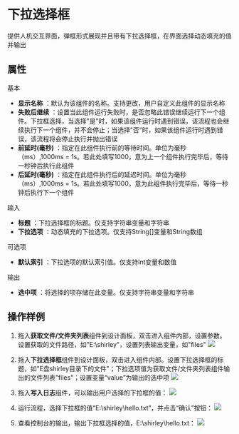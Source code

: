 # 下拉选择框

提供人机交互界面，弹框形式展现并且带有下拉选择框，在界面选择动态填充的值并输出

## 属性
基本
- **显示名称** ：默认为该组件的名称。支持更改，用户自定义此组件的显示名称
- **失败后继续** ：设置当此组件运行失败时，是否忽略此错误继续运行下一个组件。下拉框选择，当选择"是"时，如果该组件运行时遇到错误，该流程也会继续执行下一个组件，并不会停止；当选择"否"时，如果该组件运行时遇到错误，该流程将会停止执行并抛出错误
- **前延时(毫秒)** ：指定在此组件执行前的等待时间。单位为毫秒（ms）,1000ms = 1s。若此处填写1000，意为上一个组件执行完毕后，等待一秒钟后执行此组件
- **后延时(毫秒)** ：指定在此组件执行后的延迟时间。单位为毫秒（ms）,1000ms = 1s。若此处填写1000，意为此组件执行完毕后，等待一秒钟后执行下一个组件


输入

- **标题** ：下拉选择框的标题。仅支持字符串变量和字符串
- **下拉选项** ：动态填充的下拉选项。仅支持String[]变量和String数组

可选项

- **默认索引** ：下拉选项的默认索引值。仅支持Int变量和数值

输出

- **选中项** ：将选择的项存储在此变量。仅支持字符串变量和字符串
## 操作样例
1. 拖入**获取文件/文件夹列表**组件到设计面板，双击进入组件内部，设置参数。设置获取的文件路径，如"E:\shirley"，设置列表输出变量，如"files"
![](https://docimages.blob.core.chinacloudapi.cn/images/Activities/dropDown-1.png)

2. 拖入**下拉选择框**组件到设计面板，双击进入组件内部。设置下拉选择框的标题，如"E盘shirley目录下的文件"；下拉选项值为获取文件/文件夹列表组件输出的文件列表"files"；设置变量“value”为输出的选中项
![](https://docimages.blob.core.chinacloudapi.cn/images/Activities/dropDown-2.png)

3. 拖入**写入日志**组件，可以输出用户选择的下拉框的值：
![](https://docimages.blob.core.chinacloudapi.cn/images/Activities/dropDown-3.png)

4. 运行流程，选择下拉框的值“E:\shirley\hello.txt”，并点击“确认”按钮：
![](https://docimages.blob.core.chinacloudapi.cn/images/Activities/dropDown-4.png)

5. 查看控制台的输出，输出下拉框选择的值，E:\shirley\hello.txt：
![](https://docimages.blob.core.chinacloudapi.cn/images/Activities/dropDown-5.png)



